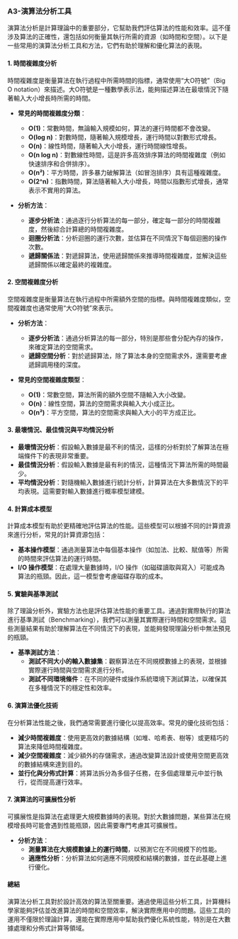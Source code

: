 ### **A3-演算法分析工具**

演算法分析是計算理論中的重要部分，它幫助我們評估算法的性能和效率。這不僅涉及算法的正確性，還包括如何衡量其執行所需的資源（如時間和空間）。以下是一些常用的演算法分析工具和方法，它們有助於理解和優化算法的表現。

#### **1. 時間複雜度分析**

時間複雜度是衡量算法在執行過程中所需時間的指標，通常使用“大O符號”（Big O notation）來描述。大O符號是一種數學表示法，能夠描述算法在最壞情況下隨著輸入大小增長時所需的時間。

- **常見的時間複雜度分類**：
  - **O(1)**：常數時間，無論輸入規模如何，算法的運行時間都不會改變。
  - **O(log n)**：對數時間，隨著輸入規模增長，運行時間以對數形式增長。
  - **O(n)**：線性時間，隨著輸入大小增長，運行時間線性增長。
  - **O(n log n)**：對數線性時間，這是許多高效排序算法的時間複雜度（例如快速排序和合併排序）。
  - **O(n²)**：平方時間，許多暴力破解算法（如冒泡排序）具有這種複雜度。
  - **O(2^n)**：指數時間，算法隨著輸入大小增長，時間以指數形式增長，通常表示不實用的算法。

- **分析方法**：
  - **逐步分析法**：通過逐行分析算法的每一部分，確定每一部分的時間複雜度，然後綜合計算總的時間複雜度。
  - **迴圈分析法**：分析迴圈的運行次數，並估算在不同情況下每個迴圈的操作次數。
  - **遞歸關係法**：對遞歸算法，使用遞歸關係來推導時間複雜度，並解決這些遞歸關係以確定最終的複雜度。

#### **2. 空間複雜度分析**

空間複雜度是衡量算法在執行過程中所需額外空間的指標。與時間複雜度類似，空間複雜度也通常使用“大O符號”來表示。

- **分析方法**：
  - **逐步分析法**：通過分析算法的每一部分，特別是那些會分配內存的操作，來確定算法的空間需求。
  - **遞歸空間分析**：對於遞歸算法，除了算法本身的空間需求外，還需要考慮遞歸調用棧的深度。

- **常見的空間複雜度類型**：
  - **O(1)**：常數空間，算法所需的額外空間不隨輸入大小改變。
  - **O(n)**：線性空間，算法的空間需求與輸入大小成正比。
  - **O(n²)**：平方空間，算法的空間需求與輸入大小的平方成正比。

#### **3. 最壞情況、最佳情況與平均情況分析**

- **最壞情況分析**：假設輸入數據是最不利的情況，這樣的分析對於了解算法在極端條件下的表現非常重要。
- **最佳情況分析**：假設輸入數據是最有利的情況，這種情況下算法所需的時間最少。
- **平均情況分析**：對隨機輸入數據進行統計分析，計算算法在大多數情況下的平均表現。這需要對輸入數據進行概率模型建模。

#### **4. 計算成本模型**

計算成本模型有助於更精確地評估算法的性能。這些模型可以根據不同的計算資源來進行分析，常見的計算資源包括：

- **基本操作模型**：通過測量算法中每個基本操作（如加法、比較、賦值等）所需的時間來評估算法的運行時間。
- **I/O 操作模型**：在處理大量數據時，I/O 操作（如磁碟讀取與寫入）可能成為算法的瓶頸。因此，這一模型會考慮磁碟存取的成本。

#### **5. 實驗與基準測試**

除了理論分析外，實驗方法也是評估算法性能的重要工具。通過對實際執行的算法進行基準測試（Benchmarking），我們可以測量其實際運行時間和空間需求。這些測量結果有助於理解算法在不同情況下的表現，並能夠發現理論分析中無法預見的瓶頸。

- **基準測試方法**：
  - **測試不同大小的輸入數據集**：觀察算法在不同規模數據上的表現，並根據實際運行時間與空間需求進行分析。
  - **測試不同環境條件**：在不同的硬件或操作系統環境下測試算法，以確保其在多種情況下的穩定性和效率。

#### **6. 演算法優化技術**

在分析算法性能之後，我們通常需要進行優化以提高效率。常見的優化技術包括：

- **減少時間複雜度**：使用更高效的數據結構（如堆、哈希表、樹等）或更精巧的算法來降低時間複雜度。
- **減少空間複雜度**：減少額外的存儲需求，通過改變算法設計或使用空間更高效的數據結構來達到目的。
- **並行化與分佈式計算**：將算法拆分為多個子任務，在多個處理單元中並行執行，從而提高運行效率。

#### **7. 演算法的可擴展性分析**

可擴展性是指算法在處理更大規模數據時的表現。對於大數據問題，某些算法在規模增長時可能會遇到性能瓶頸，因此需要專門考慮其可擴展性。

- **分析方法**：
  - **測量算法在大規模數據上的運行時間**，以預測它在不同規模下的性能。
  - **適應性分析**：分析算法如何適應不同規模和結構的數據，並在此基礎上進行優化。

#### **總結**

演算法分析工具對於設計高效的算法至關重要。通過使用這些分析工具，計算機科學家能夠評估並改進算法的時間和空間效率，解決實際應用中的問題。這些工具的運用不僅限於理論計算，還能在實際應用中幫助我們優化系統性能，特別是在大數據處理和分佈式計算等領域。